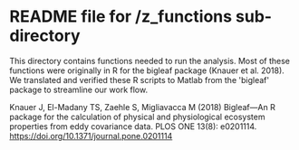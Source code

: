 # README file for /z_functions sub-directory

This directory contains functions needed to run the analysis. Most of these functions were originally in R for the bigleaf package (Knauer et al. 2018). We translated and verified these R scripts to Matlab from the 'bigleaf' package to streamline our work flow.

Knauer J, El-Madany TS, Zaehle S, Migliavacca M (2018) Bigleaf—An R package for the calculation of physical and physiological ecosystem properties from eddy covariance data. PLOS ONE 13(8): e0201114. https://doi.org/10.1371/journal.pone.0201114
